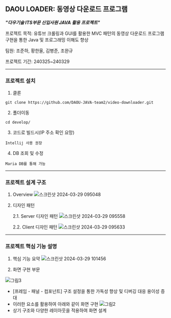 ## DAOU LOADER: 동영상 다운로드 프로그램
***"다우기술 ITS부문 신입사원 JAVA 활용 프로젝트"***

프로젝트 목적: 유튜브 크롤링과 GUI를 활용한 MVC 패턴의 동영상 다운로드 프로그램 구현을 통한 Java 및 프로그래밍 이해도 향상

팀원: 조준하, 황한울, 김병준, 조완규

프로젝트 기간: 240325~240329
* * *

### 프로젝트 설치


1. 클론
```
git clone https://github.com/DAOU-JAVA-team2/video-downloader.git
```
2. 폴더이동
```
cd develop/
```
3. 코드로 빌드시(IP 주소 확인 요망)
```
Intellij 사용 권장
```
4. DB 조회 및 수정
```
Maria DB를 통해 가능
```
* * *
### 프로젝트 설계 구조
1. Overview
![스크린샷 2024-03-29 095048](https://github.com/DAOU-JAVA-team2/video-downloader/assets/164966737/5750e807-cdac-4149-a99c-4a6354c6d437)

2. 디자인 패턴

	2.1. Server 디자인 패턴 
![스크린샷 2024-03-29 095558](https://github.com/DAOU-JAVA-team2/video-downloader/assets/164966737/311502f1-0dd1-45e7-8f63-e40ca17e7263)

	2.2. Client 디자인 패턴
![스크린샷 2024-03-29 095633](https://github.com/DAOU-JAVA-team2/video-downloader/assets/164966737/0e8b074a-b264-4592-b07a-b1528f4b027c)
******
### 프로젝트 핵심 기능 설명

1.   핵심 기능 요약
![스크린샷 2024-03-29 101456](https://github.com/DAOU-JAVA-team2/video-downloader/assets/164966737/9c37b77b-44f0-4c19-9a33-ab19f5404d54)

2. 화면 구현 부문


![그림3](https://github.com/DAOU-JAVA-team2/video-downloader/assets/164966737/aa0e2477-da6f-4144-9931-7febfda8625d)
- [프레임 - 패널 - 컴포넌트] 구조 설정을 통한 가독성 향상 및 디버깅 대응 용이성 증대
- 이러한 요소를 활용하여 아래와 같이 화면 구현
![그림2](https://github.com/DAOU-JAVA-team2/video-downloader/assets/164966737/256fdb88-64bb-4d98-a265-ea00d5ac098c)
- 상기 구조와 다양한 레이아웃을 적용하여 화면 설계


